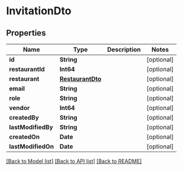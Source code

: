 # InvitationDto

## Properties
Name | Type | Description | Notes
------------ | ------------- | ------------- | -------------
**id** | **String** |  | [optional] 
**restaurantId** | **Int64** |  | [optional] 
**restaurant** | [**RestaurantDto**](RestaurantDto.md) |  | [optional] 
**email** | **String** |  | [optional] 
**role** | **String** |  | [optional] 
**vendor** | **Int64** |  | [optional] 
**createdBy** | **String** |  | [optional] 
**lastModifiedBy** | **String** |  | [optional] 
**createdOn** | **Date** |  | [optional] 
**lastModifiedOn** | **Date** |  | [optional] 

[[Back to Model list]](../README.md#documentation-for-models) [[Back to API list]](../README.md#documentation-for-api-endpoints) [[Back to README]](../README.md)


